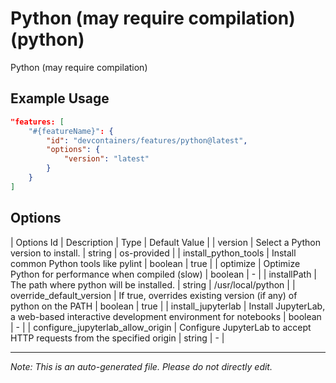 
# Python (may require compilation) (python)

Python (may require compilation)

## Example Usage

```json
"features: [
    "#{featureName}": {
        "id": "devcontainers/features/python@latest",
        "options": {
            "version": "latest"
        }
    }
]
```

## Options

| Options Id | Description | Type | Default Value |
| version | Select a Python version to install. | string | os-provided |
| install_python_tools | Install common Python tools like pylint | boolean | true |
| optimize | Optimize Python for performance when compiled (slow) | boolean | - |
| installPath | The path where python will be installed. | string | /usr/local/python |
| override_default_version | If true, overrides existing version (if any) of python on the PATH | boolean | true |
| install_jupyterlab | Install JupyterLab, a web-based interactive development environment for notebooks | boolean | - |
| configure_jupyterlab_allow_origin | Configure JupyterLab to accept HTTP requests from the specified origin | string | - |

---

_Note: This is an auto-generated file. Please do not directly edit._

